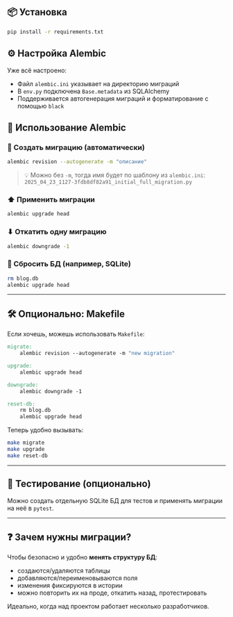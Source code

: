 ## 📦 Установка

```bash
pip install -r requirements.txt
```

## ⚙️ Настройка Alembic

Уже всё настроено:
- Файл `alembic.ini` указывает на директорию миграций
- В `env.py` подключена `Base.metadata` из SQLAlchemy
- Поддерживается автогенерация миграций и форматирование с помощью `black`

## 🚀 Использование Alembic

### 📄 Создать миграцию (автоматически)

```bash
alembic revision --autogenerate -m "описание"
```

> 💡 Можно без `-m`, тогда имя будет по шаблону из `alembic.ini`:
> `2025_04_23_1127-3fdb8df82a91_initial_full_migration.py`

### ⬆ Применить миграции

```bash
alembic upgrade head
```

### ⬇ Откатить одну миграцию

```bash
alembic downgrade -1
```

### 🧹 Сбросить БД (например, SQLite)

```bash
rm blog.db
alembic upgrade head
```

---

## 🛠 Опционально: Makefile

Если хочешь, можешь использовать `Makefile`:

```makefile
migrate:
	alembic revision --autogenerate -m "new migration"

upgrade:
	alembic upgrade head

downgrade:
	alembic downgrade -1

reset-db:
	rm blog.db
	alembic upgrade head
```

Теперь удобно вызывать:

```bash
make migrate
make upgrade
make reset-db
```

---

## 🧪 Тестирование (опционально)

Можно создать отдельную SQLite БД для тестов и применять миграции на неё в `pytest`.

---

## ❓ Зачем нужны миграции?

Чтобы безопасно и удобно **менять структуру БД**:
- создаются/удаляются таблицы
- добавляются/переименовываются поля
- изменения фиксируются в истории
- можно повторить их на проде, откатить назад, протестировать

Идеально, когда над проектом работает несколько разработчиков.

